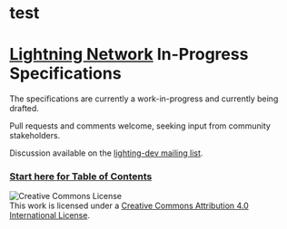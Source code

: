 # test

# [Lightning Network](https://lightning.network) In-Progress Specifications

The specifications are currently a work-in-progress and currently being
drafted.

Pull requests and comments welcome, seeking input from community stakeholders.

Discussion available on the [lighting-dev mailing list](https://lists.linuxfoundation.org/mailman/listinfo/lightning-dev).

### [Start here for Table of Contents](00-introduction.md)

![Creative Commons License](https://i.creativecommons.org/l/by/4.0/88x31.png "License CC-BY")
<br>
This work is licensed under a [Creative Commons Attribution 4.0 International License](http://creativecommons.org/licenses/by/4.0/).
